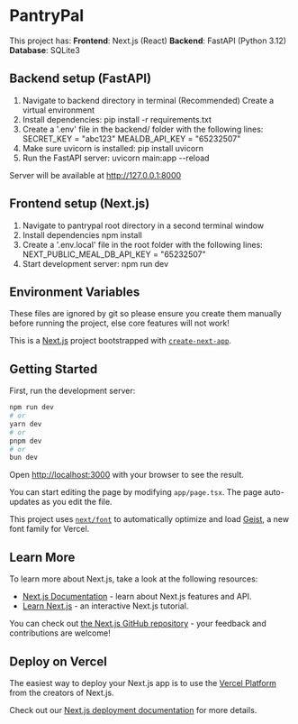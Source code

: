 # PantryPal

This project has:
**Frontend**: Next.js (React)
**Backend**: FastAPI (Python 3.12)
**Database**: SQLite3

## Backend setup (FastAPI)
1. Navigate to backend directory in terminal
(Recommended) Create a virtual environment
2. Install dependencies:
    pip install -r requirements.txt
3. Create a '.env' file in the backend/ folder with the following lines:
    SECRET_KEY = "abc123"
    MEALDB_API_KEY = "65232507"
4. Make sure uvicorn is installed:
    pip install uvicorn
5. Run the FastAPI server: 
    uvicorn main:app --reload

Server will be available at http://127.0.0.1:8000

## Frontend setup (Next.js)
1. Navigate to pantrypal root directory in a second terminal window
2. Install dependencies 
    npm install
3. Create a '.env.local' file in the root folder with the following lines:
    NEXT_PUBLIC_MEAL_DB_API_KEY = "65232507"
4. Start development server:
    npm run dev


## Environment Variables
These files are ignored by git so please ensure you create them manually before running the project, else core features will not work!

This is a [Next.js](https://nextjs.org) project bootstrapped with [`create-next-app`](https://nextjs.org/docs/app/api-reference/cli/create-next-app).

## Getting Started

First, run the development server:

```bash
npm run dev
# or
yarn dev
# or
pnpm dev
# or
bun dev
```

Open [http://localhost:3000](http://localhost:3000) with your browser to see the result.

You can start editing the page by modifying `app/page.tsx`. The page auto-updates as you edit the file.

This project uses [`next/font`](https://nextjs.org/docs/app/building-your-application/optimizing/fonts) to automatically optimize and load [Geist](https://vercel.com/font), a new font family for Vercel.

## Learn More

To learn more about Next.js, take a look at the following resources:

- [Next.js Documentation](https://nextjs.org/docs) - learn about Next.js features and API.
- [Learn Next.js](https://nextjs.org/learn) - an interactive Next.js tutorial.

You can check out [the Next.js GitHub repository](https://github.com/vercel/next.js) - your feedback and contributions are welcome!

## Deploy on Vercel

The easiest way to deploy your Next.js app is to use the [Vercel Platform](https://vercel.com/new?utm_medium=default-template&filter=next.js&utm_source=create-next-app&utm_campaign=create-next-app-readme) from the creators of Next.js.

Check out our [Next.js deployment documentation](https://nextjs.org/docs/app/building-your-application/deploying) for more details.

